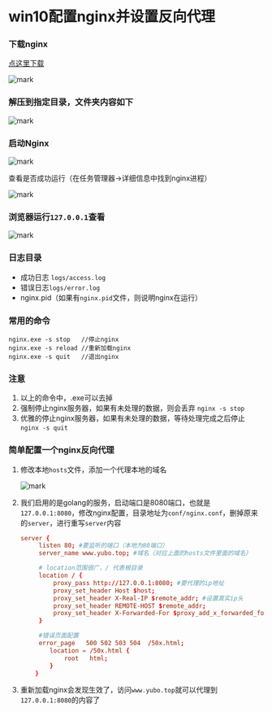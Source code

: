 # win10配置nginx并设置反向代理

<!--more-->

### 下载nginx

[点这里下载](http://nginx.org/en/download.html)

![mark](https://pic.yqqy.top/blog/20200111/4E4abJ16o0df.png)

### 解压到指定目录，文件夹内容如下

![mark](https://pic.yqqy.top/blog/20200111/lv1ToWIHSOBx.png)

### 启动Nginx

![mark](https://pic.yqqy.top/blog/20200111/VnoVLHwYdhns.png)

查看是否成功运行（在任务管理器->详细信息中找到nginx进程）

![mark](https://pic.yqqy.top/blog/20200111/JRE5KzvQcjin.png)

### 浏览器运行`127.0.0.1`查看

![mark](https://pic.yqqy.top/blog/20200111/KQPeW6geG0xQ.png)

### 日志目录

* 成功日志 `logs/access.log`
* 错误日志`logs/error.log`
* nginx.pid（如果有`nginx.pid`文件，则说明nginx在运行）

### 常用的命令

```shell
nginx.exe -s stop   //停止nginx
nginx.exe -s reload //重新加载nginx
nginx.exe -s quit   //退出nginx
```

### 注意

1. 以上的命令中，.exe可以去掉
2. 强制停止nginx服务器，如果有未处理的数据，则会丢弃 `nginx -s stop`
3. 优雅的停止nginx服务器，如果有未处理的数据，等待处理完成之后停止 `nginx -s quit`

### 简单配置一个nginx反向代理

1. 修改本地`hosts`文件，添加一个代理本地的域名

   ![mark](https://pic.yqqy.top/blog/20200111/C4x03rT0su6y.png)

2. 我们启用的是golang的服务，启动端口是8080端口，也就是`127.0.0.1:8080`，修改nginx配置，目录地址为`conf/nginx.conf`，删掉原来的`server`，进行重写`server`内容

   ```conf
   server {
       	listen 80; #要监听的端口（本地为80端口）
       	server_name www.yubo.top; #域名（对应上面的hosts文件里面的域名）
   
   		# location范围很广，/ 代表根目录
       	location / {
       		proxy_pass http://127.0.0.1:8080; #要代理的ip地址
       		proxy_set_header Host $host;
   		    proxy_set_header X-Real-IP $remote_addr; #设置真实ip头
   		    proxy_set_header REMOTE-HOST $remote_addr;
   		    proxy_set_header X-Forwarded-For $proxy_add_x_forwarded_for;
       	}
   
   		#错误页面配置
       	error_page   500 502 503 504  /50x.html;
           location = /50x.html {
               root   html;
           }
       }
   ```

3. 重新加载nginx会发现生效了，访问`www.yubo.top`就可以代理到`127.0.0.1:8080`的内容了
